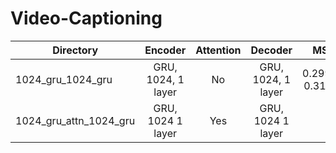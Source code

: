 # Video-Captioning
| Directory              | Encoder            | Attention | Decoder            | MSVD               |
| ---------------------- |:------------------:|:---------:|:------------------:|:------------------:| 
| 1024_gru_1024_gru      | GRU, 1024, 1 layer | No        | GRU, 1024, 1 layer |0.299071, 0.312598  |
| 1024_gru_attn_1024_gru | GRU, 1024  1 layer | Yes       | GRU, 1024  1 layer |                    |


